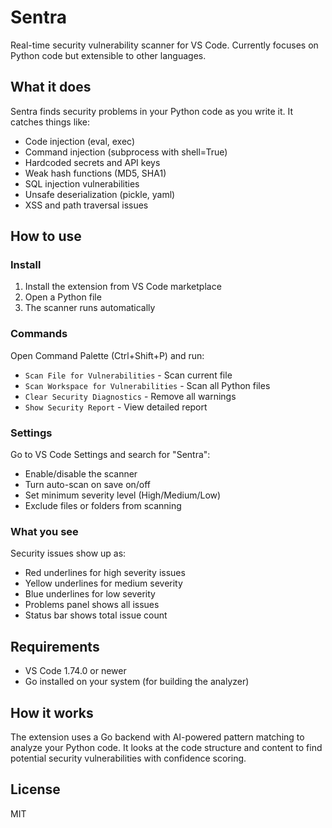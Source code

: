 # Sentra

Real-time security vulnerability scanner for VS Code. Currently focuses on Python code but extensible to other languages.

## What it does

Sentra finds security problems in your Python code as you write it. It catches things like:

- Code injection (eval, exec)
- Command injection (subprocess with shell=True)
- Hardcoded secrets and API keys
- Weak hash functions (MD5, SHA1)
- SQL injection vulnerabilities
- Unsafe deserialization (pickle, yaml)
- XSS and path traversal issues

## How to use

### Install

1. Install the extension from VS Code marketplace
2. Open a Python file
3. The scanner runs automatically

### Commands

Open Command Palette (Ctrl+Shift+P) and run:

- `Scan File for Vulnerabilities` - Scan current file
- `Scan Workspace for Vulnerabilities` - Scan all Python files
- `Clear Security Diagnostics` - Remove all warnings
- `Show Security Report` - View detailed report

### Settings

Go to VS Code Settings and search for "Sentra":

- Enable/disable the scanner
- Turn auto-scan on save on/off
- Set minimum severity level (High/Medium/Low)
- Exclude files or folders from scanning

### What you see

Security issues show up as:
- Red underlines for high severity issues
- Yellow underlines for medium severity
- Blue underlines for low severity
- Problems panel shows all issues
- Status bar shows total issue count

## Requirements

- VS Code 1.74.0 or newer
- Go installed on your system (for building the analyzer)

## How it works

The extension uses a Go backend with AI-powered pattern matching to analyze your Python code. It looks at the code structure and content to find potential security vulnerabilities with confidence scoring.

## License

MIT